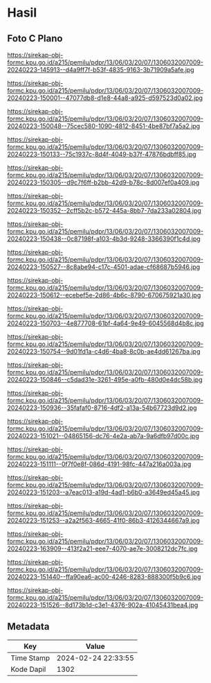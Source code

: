 # Hasil

## Foto C Plano

https://sirekap-obj-formc.kpu.go.id/a215/pemilu/pdpr/13/06/03/20/07/1306032007009-20240223-145913--d4a9ff7f-b53f-4835-9163-3b71909a5afe.jpg

https://sirekap-obj-formc.kpu.go.id/a215/pemilu/pdpr/13/06/03/20/07/1306032007009-20240223-150001--47077db8-d1e8-44a8-a925-d597523d0a02.jpg

https://sirekap-obj-formc.kpu.go.id/a215/pemilu/pdpr/13/06/03/20/07/1306032007009-20240223-150048--75cec580-1090-4812-8451-4be87bf7a5a2.jpg

https://sirekap-obj-formc.kpu.go.id/a215/pemilu/pdpr/13/06/03/20/07/1306032007009-20240223-150133--75c1937c-8d4f-4049-b37f-47876bdbff85.jpg

https://sirekap-obj-formc.kpu.go.id/a215/pemilu/pdpr/13/06/03/20/07/1306032007009-20240223-150305--d9c7f6ff-b2bb-42d9-b78c-8d007ef0a409.jpg

https://sirekap-obj-formc.kpu.go.id/a215/pemilu/pdpr/13/06/03/20/07/1306032007009-20240223-150352--2cff5b2c-b572-445a-8bb7-7da233a02804.jpg

https://sirekap-obj-formc.kpu.go.id/a215/pemilu/pdpr/13/06/03/20/07/1306032007009-20240223-150438--0c87198f-a103-4b3d-9248-3366390f1c4d.jpg

https://sirekap-obj-formc.kpu.go.id/a215/pemilu/pdpr/13/06/03/20/07/1306032007009-20240223-150527--8c8abe94-c17c-4501-adae-cf68687b5946.jpg

https://sirekap-obj-formc.kpu.go.id/a215/pemilu/pdpr/13/06/03/20/07/1306032007009-20240223-150612--ecebef5e-2d86-4b6c-8790-670675921a30.jpg

https://sirekap-obj-formc.kpu.go.id/a215/pemilu/pdpr/13/06/03/20/07/1306032007009-20240223-150703--4e877708-61bf-4a64-9e49-6045568d4b8c.jpg

https://sirekap-obj-formc.kpu.go.id/a215/pemilu/pdpr/13/06/03/20/07/1306032007009-20240223-150754--9d01fd1a-c4d6-4ba8-8c0b-ae4dd61267ba.jpg

https://sirekap-obj-formc.kpu.go.id/a215/pemilu/pdpr/13/06/03/20/07/1306032007009-20240223-150846--c5dad31e-3261-495e-a0fb-480d0e4dc58b.jpg

https://sirekap-obj-formc.kpu.go.id/a215/pemilu/pdpr/13/06/03/20/07/1306032007009-20240223-150936--35fafaf0-8716-4df2-a13a-54b67723d9d2.jpg

https://sirekap-obj-formc.kpu.go.id/a215/pemilu/pdpr/13/06/03/20/07/1306032007009-20240223-151021--04865156-dc76-4e2a-ab7a-9a6dfb97d00c.jpg

https://sirekap-obj-formc.kpu.go.id/a215/pemilu/pdpr/13/06/03/20/07/1306032007009-20240223-151111--0f7f0e8f-086d-4191-98fc-447a216a003a.jpg

https://sirekap-obj-formc.kpu.go.id/a215/pemilu/pdpr/13/06/03/20/07/1306032007009-20240223-151203--a7eac013-a19d-4ad1-b6b0-a3649ed45a45.jpg

https://sirekap-obj-formc.kpu.go.id/a215/pemilu/pdpr/13/06/03/20/07/1306032007009-20240223-151253--a2a2f563-4665-41f0-86b3-4126344667a9.jpg

https://sirekap-obj-formc.kpu.go.id/a215/pemilu/pdpr/13/06/03/20/07/1306032007009-20240223-163909--413f2a21-eee7-4070-ae7e-3008212dc7fc.jpg

https://sirekap-obj-formc.kpu.go.id/a215/pemilu/pdpr/13/06/03/20/07/1306032007009-20240223-151440--ffa90ea6-ac00-4246-8283-888300f5b9c6.jpg

https://sirekap-obj-formc.kpu.go.id/a215/pemilu/pdpr/13/06/03/20/07/1306032007009-20240223-151526--8d173b1d-c3e1-4376-902a-41045431bea4.jpg


## Metadata

| Key        | Value               |
| ---------- | ------------------- |
| Time Stamp | 2024-02-24 22:33:55 |
| Kode Dapil | 1302                |



